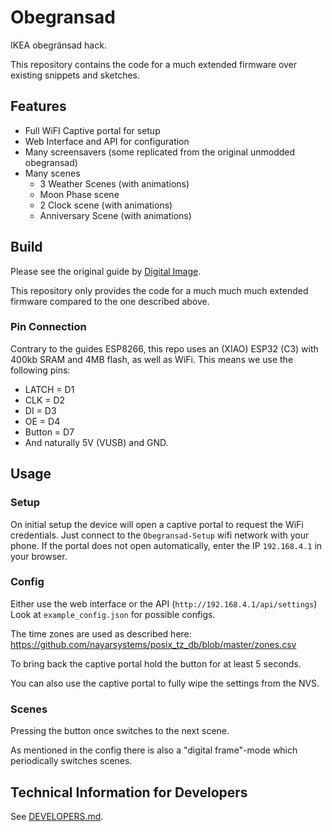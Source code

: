 # Obegransad

IKEA obegränsad hack.

This repository contains the code for a much extended firmware over existing snippets and sketches.

## Features

- Full WiFI Captive portal for setup
- Web Interface and API for configuration
- Many screensavers (some replicated from the original unmodded obegransad)
- Many scenes
    - 3 Weather Scenes (with animations)
    - Moon Phase scene
    - 2 Clock scene (with animations)
    - Anniversary Scene (with animations)

## Build

Please see the original guide by [Digital Image](http://blog.digital-image.de/2023/05/31/x-clock/).

This repository only provides the code for a much much much extended firmware compared to the one described above.

### Pin Connection

Contrary to the guides ESP8266, this repo uses an (XIAO) ESP32 (C3) with 400kb SRAM and 4MB flash, as well as WiFi.
This means we use the following pins:
- LATCH =  D1
- CLK = D2
- DI = D3
- OE = D4
- Button = D7
- And naturally 5V (VUSB) and GND.

## Usage

### Setup

On initial setup the device will open a captive portal to request the WiFi credentials.
Just connect to the `Obegransad-Setup` wifi network with your phone.
If the portal does not open automatically, enter the IP `192.168.4.1` in your browser.

### Config

Either use the web interface or the API (`http://192.168.4.1/api/settings`)
Look at `example_config.json` for possible configs.

The time zones are used as described here: <https://github.com/nayarsystems/posix_tz_db/blob/master/zones.csv>

To bring back the captive portal hold the button for at least 5 seconds.

You can also use the captive portal to fully wipe the settings from the NVS.

### Scenes

Pressing the button once switches to the next scene.

As mentioned in the config there is also a "digital frame"-mode which periodically switches scenes.

## Technical Information for Developers

See [DEVELOPERS.md](DEVELOPERS.md).
